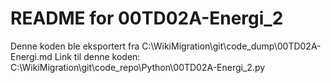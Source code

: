 # README for 00TD02A-Energi_2
Denne koden ble eksportert fra C:\WikiMigration\git\code_dump\00TD02A-Energi.md
Link til denne koden: C:\WikiMigration\git\code_repo\Python\00TD02A-Energi_2.py
